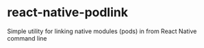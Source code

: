 # react-native-podlink
 Simple utility for linking native modules (pods) in from React Native command line
